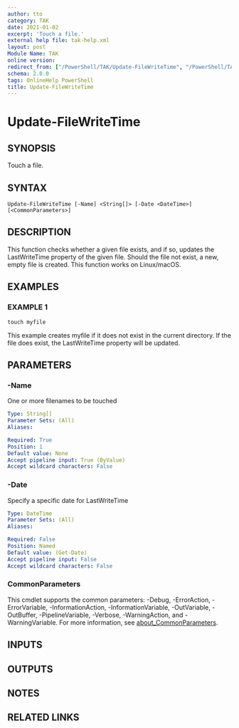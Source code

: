 ```yaml
---
author: tto
category: TAK
date: 2021-01-02
excerpt: 'Touch a file.'
external help file: tak-help.xml
layout: post
Module Name: TAK
online version:
redirect_from: ["/PowerShell/TAK/Update-FileWriteTime", "/PowerShell/TAK/update-filewritetime", "/PowerShell/update-filewritetime"]
schema: 2.0.0
tags: OnlineHelp PowerShell
title: Update-FileWriteTime
---
```


# Update-FileWriteTime

## SYNOPSIS
Touch a file.

## SYNTAX

```
Update-FileWriteTime [-Name] <String[]> [-Date <DateTime>] [<CommonParameters>]
```

## DESCRIPTION
This function checks whether a given file exists, and if so, updates the LastWriteTime property of the given file.
Should the file not exist, a new, empty file is created.
This function works on Linux/macOS.

## EXAMPLES

### EXAMPLE 1
```
touch myfile
```

This example creates myfile if it does not exist in the current directory.
If the file does exist, the LastWriteTime property will be updated.

## PARAMETERS

### -Name
One or more filenames to be touched

```yaml
Type: String[]
Parameter Sets: (All)
Aliases:

Required: True
Position: 1
Default value: None
Accept pipeline input: True (ByValue)
Accept wildcard characters: False
```

### -Date
Specify a specific date for LastWriteTime

```yaml
Type: DateTime
Parameter Sets: (All)
Aliases:

Required: False
Position: Named
Default value: (Get-Date)
Accept pipeline input: False
Accept wildcard characters: False
```

### CommonParameters
This cmdlet supports the common parameters: -Debug, -ErrorAction, -ErrorVariable, -InformationAction, -InformationVariable, -OutVariable, -OutBuffer, -PipelineVariable, -Verbose, -WarningAction, and -WarningVariable. For more information, see [about_CommonParameters](http://go.microsoft.com/fwlink/?LinkID=113216).

## INPUTS

## OUTPUTS

## NOTES

## RELATED LINKS

